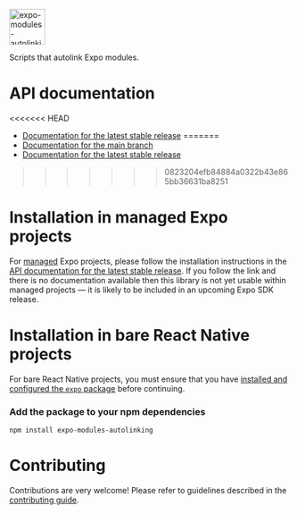 <p>
  <a href="https://docs.expo.dev/modules/autolinking/">
    <img
      src="../../.github/resources/expo-modules-autolinking.svg"
      alt="expo-modules-autolinking"
      height="64" />
  </a>
</p>

Scripts that autolink Expo modules.

# API documentation

<<<<<<< HEAD
- [Documentation for the latest stable release](https://docs.expo.dev/modules/autolinking/)
=======
- [Documentation for the main branch](https://github.com/expo/expo/blob/main/docs/pages/versions/unversioned/sdk/module-autolinking.mdx)
- [Documentation for the latest stable release](https://docs.expo.dev/versions/latest/sdk/module-autolinking/)
>>>>>>> 0823204efb84884a0322b43e865bb36631ba8251

# Installation in managed Expo projects

For [managed](https://docs.expo.dev/archive/managed-vs-bare/) Expo projects, please follow the installation instructions in the [API documentation for the latest stable release](#api-documentation). If you follow the link and there is no documentation available then this library is not yet usable within managed projects &mdash; it is likely to be included in an upcoming Expo SDK release.

# Installation in bare React Native projects

For bare React Native projects, you must ensure that you have [installed and configured the `expo` package](https://docs.expo.dev/bare/installing-expo-modules/) before continuing.

### Add the package to your npm dependencies

```
npm install expo-modules-autolinking
```

# Contributing

Contributions are very welcome! Please refer to guidelines described in the [contributing guide](https://github.com/expo/expo#contributing).
